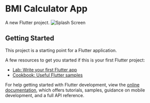 # BMI Calculator App

A new Flutter project.
![Splash Screen](https://github.com/tha-rusha/bmi_calculator/assets/86361836/a1682628-870c-4e7a-bc4d-fb97afc44e21)



## Getting Started

This project is a starting point for a Flutter application.

A few resources to get you started if this is your first Flutter project:

- [Lab: Write your first Flutter app](https://docs.flutter.dev/get-started/codelab)
- [Cookbook: Useful Flutter samples](https://docs.flutter.dev/cookbook)

For help getting started with Flutter development, view the
[online documentation](https://docs.flutter.dev/), which offers tutorials,
samples, guidance on mobile development, and a full API reference.
